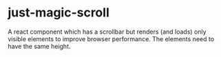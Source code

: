# just-magic-scroll
A react component which has a scrollbar but renders (and loads) only visible elements to improve browser performance. The elements need to have the same height.
